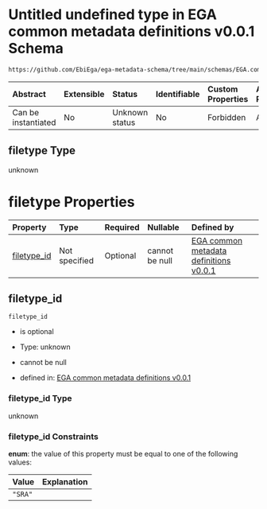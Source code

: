 # Untitled undefined type in EGA common metadata definitions v0.0.1 Schema

```txt
https://github.com/EbiEga/ega-metadata-schema/tree/main/schemas/EGA.common-definitions.json#/definitions/filename-filetype-pattern-check/anyOf/8/properties/filetype
```



| Abstract            | Extensible | Status         | Identifiable | Custom Properties | Additional Properties | Access Restrictions | Defined In                                                                                |
| :------------------ | :--------- | :------------- | :----------- | :---------------- | :-------------------- | :------------------ | :---------------------------------------------------------------------------------------- |
| Can be instantiated | No         | Unknown status | No           | Forbidden         | Allowed               | none                | [EGA.common-definitions.json*](../out/EGA.common-definitions.json "open original schema") |

## filetype Type

unknown

# filetype Properties

| Property                    | Type          | Required | Nullable       | Defined by                                                                                                                                                                                                                                                                                                                                                                           |
| :-------------------------- | :------------ | :------- | :------------- | :----------------------------------------------------------------------------------------------------------------------------------------------------------------------------------------------------------------------------------------------------------------------------------------------------------------------------------------------------------------------------------- |
| [filetype_id](#filetype_id) | Not specified | Optional | cannot be null | [EGA common metadata definitions v0.0.1](ega-2-definitions-check-filetype-checks-based-on-its-filename-anyof-sra-filename-pattern-check-properties-filetype-properties-filetype_id.md "https://github.com/EbiEga/ega-metadata-schema/tree/main/schemas/EGA.common-definitions.json#/definitions/filename-filetype-pattern-check/anyOf/8/properties/filetype/properties/filetype_id") |

## filetype_id



`filetype_id`

*   is optional

*   Type: unknown

*   cannot be null

*   defined in: [EGA common metadata definitions v0.0.1](ega-2-definitions-check-filetype-checks-based-on-its-filename-anyof-sra-filename-pattern-check-properties-filetype-properties-filetype_id.md "https://github.com/EbiEga/ega-metadata-schema/tree/main/schemas/EGA.common-definitions.json#/definitions/filename-filetype-pattern-check/anyOf/8/properties/filetype/properties/filetype_id")

### filetype_id Type

unknown

### filetype_id Constraints

**enum**: the value of this property must be equal to one of the following values:

| Value   | Explanation |
| :------ | :---------- |
| `"SRA"` |             |
